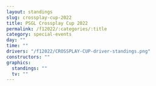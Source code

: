 ```yaml
---
layout: standings
slug: crossplay-cup-2022
title: PSGL Crossplay Cup 2022
permalink: /f12022/:categories/:title
category: special-events
day: ""
time: ""
drivers: "/f12022/CROSSPLAY-CUP-driver-standings.png"
constructors: ""
graphics:
  standings: ""
  tv: ""
---
```

